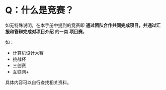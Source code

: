 # Q：什么是竞赛？

如无特殊说明，在本手册中提到的竞赛即 __通过团队合作共同完成项目，并通过汇报和答辩完成对项目介绍__ 的一类 __项目赛__。

如：
- 计算机设计大赛
- 挑战杯
- 三创赛
- 互联网+

具体内容可以自行查找相关资料。